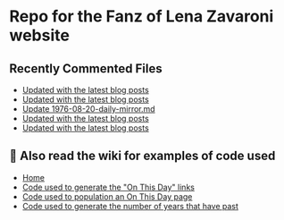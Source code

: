 # Repo for the Fanz of Lena Zavaroni website

## Recently Commented Files
<!-- BLOG-POST-LIST:START -->
- [Updated with the latest blog posts](https://github.com/FanzOfLenaZavaroni/fanzoflenazavaroni.github.io/commit/bfdcf854939f9c0d798f7f510d916179102cabfd)
- [Updated with the latest blog posts](https://github.com/FanzOfLenaZavaroni/fanzoflenazavaroni.github.io/commit/caf563269904e36c13c9ee87c528ccd069c1bf60)
- [Update 1976-08-20-daily-mirror.md](https://github.com/FanzOfLenaZavaroni/fanzoflenazavaroni.github.io/commit/f1d0aaf81ebcd5561cd4c0891f0362a97bcf2a1d)
- [Updated with the latest blog posts](https://github.com/FanzOfLenaZavaroni/fanzoflenazavaroni.github.io/commit/33977b3373c733636581e5102536f7b15fa4624d)
- [Updated with the latest blog posts](https://github.com/FanzOfLenaZavaroni/fanzoflenazavaroni.github.io/commit/51f1804ffcc7f7c574c7e581862837d99f7f0809)
<!-- BLOG-POST-LIST:END -->

## :notebook: Also read the wiki for examples of code used
* [Home](https://github.com/FanzOfLenaZavaroni/fanzoflenazavaroni.github.io/wiki)
* [Code used to generate the "On This Day" links](https://github.com/FanzOfLenaZavaroni/fanzoflenazavaroni.github.io/wiki/On-This-Day-Code)
* [Code used to population an On This Day page](https://github.com/FanzOfLenaZavaroni/fanzoflenazavaroni.github.io/wiki/Code-used-to-population-an-On-This-Day-page)
* [Code used to generate the number of years that have past](https://github.com/FanzOfLenaZavaroni/fanzoflenazavaroni.github.io/wiki/Number-of-years-gone-by-code)
